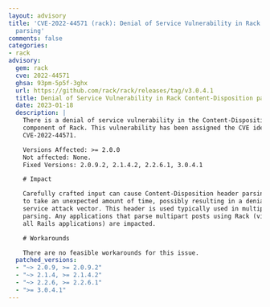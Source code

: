```yaml
---
layout: advisory
title: 'CVE-2022-44571 (rack): Denial of Service Vulnerability in Rack Content-Disposition
  parsing'
comments: false
categories:
- rack
advisory:
  gem: rack
  cve: 2022-44571
  ghsa: 93pm-5p5f-3ghx
  url: https://github.com/rack/rack/releases/tag/v3.0.4.1
  title: Denial of Service Vulnerability in Rack Content-Disposition parsing
  date: 2023-01-18
  description: |
    There is a denial of service vulnerability in the Content-Disposition parsing
    component of Rack. This vulnerability has been assigned the CVE identifier
    CVE-2022-44571.

    Versions Affected: >= 2.0.0
    Not affected: None.
    Fixed Versions: 2.0.9.2, 2.1.4.2, 2.2.6.1, 3.0.4.1

    # Impact

    Carefully crafted input can cause Content-Disposition header parsing in Rack
    to take an unexpected amount of time, possibly resulting in a denial of
    service attack vector. This header is used typically used in multipart
    parsing. Any applications that parse multipart posts using Rack (virtually
    all Rails applications) are impacted.

    # Workarounds

    There are no feasible workarounds for this issue.
  patched_versions:
  - "~> 2.0.9, >= 2.0.9.2"
  - "~> 2.1.4, >= 2.1.4.2"
  - "~> 2.2.6, >= 2.2.6.1"
  - ">= 3.0.4.1"
---
```

